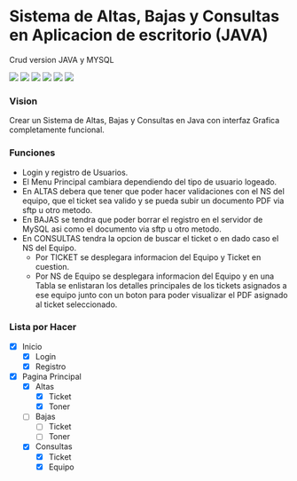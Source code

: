 # Sistema de Altas, Bajas y Consultas en Aplicacion de escritorio (JAVA)

Crud version JAVA y MYSQL

![](https://img.shields.io/github/stars/rubaanxd/CRUD.svg) ![](https://img.shields.io/github/forks/rubaanxd/CRUD.svg) ![](https://img.shields.io/github/tag/rubaanxd/CRUD.svg) ![](https://img.shields.io/github/release/rubaanxd/CRUD.svg) ![](https://img.shields.io/github/issues/rubaanxd/CRUD.svg) ![](https://img.shields.io/bower/v/CRUD.svg)

### Vision
Crear un Sistema de Altas, Bajas y Consultas en Java con interfaz Grafica completamente funcional.

### Funciones
- Login y registro de Usuarios.
- El Menu Principal cambiara dependiendo del tipo de usuario logeado.
- En ALTAS debera que tener que poder hacer validaciones con el NS del equipo, que el ticket sea valido y se pueda subir un documento     PDF   via sftp u otro metodo.
- En BAJAS se tendra que poder borrar el registro en el servidor de MySQL asi como el documento via sftp u otro metodo.
- En CONSULTAS tendra la opcion de buscar el ticket o en dado caso el NS del Equipo.
  - Por TICKET se desplegara informacion del Equipo y Ticket en cuestion.
  - Por NS de Equipo se desplegara informacion del Equipo y en una Tabla se enlistaran los detalles principales de los tickets asignados    a ese equipo junto con un boton para poder visualizar el PDF asignado al ticket seleccionado.

### Lista por Hacer

- [x] Inicio
  - [x] Login
  - [x] Registro
- [x] Pagina Principal
  - [x] Altas
      - [x] Ticket
      - [x] Toner
  - [ ] Bajas
      - [ ] Ticket
      - [ ] Toner
  - [x] Consultas
      - [x] Ticket
      - [x] Equipo
